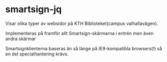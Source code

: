 # smartsign-jq

Visar olika typer av websidor på KTH Biblioteket(campus valhallavägen).

Implementeras på framför allt Smartsign-skärmarna i entrén men även andra skärmar

Smartsignklienterna baseras än så länge på IE9-kompatibla browsers(!) så en del specialhantering krävs.